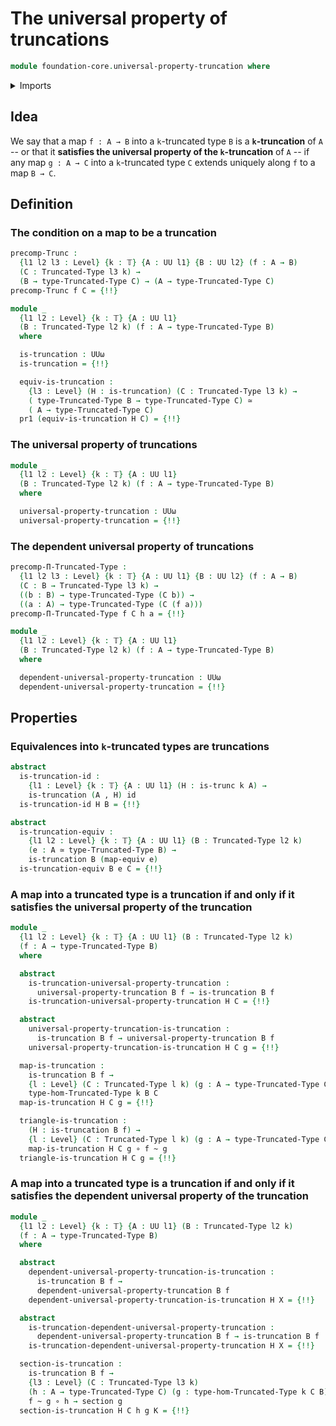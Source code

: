 # The universal property of truncations

```agda
module foundation-core.universal-property-truncation where
```

<details><summary>Imports</summary>

```agda
open import foundation.dependent-pair-types
open import foundation.function-extensionality
open import foundation.universal-property-equivalences
open import foundation.universe-levels

open import foundation-core.contractible-maps
open import foundation-core.contractible-types
open import foundation-core.equivalences
open import foundation-core.function-types
open import foundation-core.functoriality-dependent-pair-types
open import foundation-core.homotopies
open import foundation-core.identity-types
open import foundation-core.precomposition-functions
open import foundation-core.sections
open import foundation-core.truncated-types
open import foundation-core.truncation-levels
open import foundation-core.type-theoretic-principle-of-choice
```

</details>

## Idea

We say that a map `f : A → B` into a `k`-truncated type `B` is a
**`k`-truncation** of `A` -- or that it **satisfies the universal property of
the `k`-truncation** of `A` -- if any map `g : A → C` into a `k`-truncated type
`C` extends uniquely along `f` to a map `B → C`.

## Definition

### The condition on a map to be a truncation

```agda
precomp-Trunc :
  {l1 l2 l3 : Level} {k : 𝕋} {A : UU l1} {B : UU l2} (f : A → B)
  (C : Truncated-Type l3 k) →
  (B → type-Truncated-Type C) → (A → type-Truncated-Type C)
precomp-Trunc f C = {!!}

module _
  {l1 l2 : Level} {k : 𝕋} {A : UU l1}
  (B : Truncated-Type l2 k) (f : A → type-Truncated-Type B)
  where

  is-truncation : UUω
  is-truncation = {!!}

  equiv-is-truncation :
    {l3 : Level} (H : is-truncation) (C : Truncated-Type l3 k) →
    ( type-Truncated-Type B → type-Truncated-Type C) ≃
    ( A → type-Truncated-Type C)
  pr1 (equiv-is-truncation H C) = {!!}
```

### The universal property of truncations

```agda
module _
  {l1 l2 : Level} {k : 𝕋} {A : UU l1}
  (B : Truncated-Type l2 k) (f : A → type-Truncated-Type B)
  where

  universal-property-truncation : UUω
  universal-property-truncation = {!!}
```

### The dependent universal property of truncations

```agda
precomp-Π-Truncated-Type :
  {l1 l2 l3 : Level} {k : 𝕋} {A : UU l1} {B : UU l2} (f : A → B)
  (C : B → Truncated-Type l3 k) →
  ((b : B) → type-Truncated-Type (C b)) →
  ((a : A) → type-Truncated-Type (C (f a)))
precomp-Π-Truncated-Type f C h a = {!!}

module _
  {l1 l2 : Level} {k : 𝕋} {A : UU l1}
  (B : Truncated-Type l2 k) (f : A → type-Truncated-Type B)
  where

  dependent-universal-property-truncation : UUω
  dependent-universal-property-truncation = {!!}
```

## Properties

### Equivalences into `k`-truncated types are truncations

```agda
abstract
  is-truncation-id :
    {l1 : Level} {k : 𝕋} {A : UU l1} (H : is-trunc k A) →
    is-truncation (A , H) id
  is-truncation-id H B = {!!}

abstract
  is-truncation-equiv :
    {l1 l2 : Level} {k : 𝕋} {A : UU l1} (B : Truncated-Type l2 k)
    (e : A ≃ type-Truncated-Type B) →
    is-truncation B (map-equiv e)
  is-truncation-equiv B e C = {!!}
```

### A map into a truncated type is a truncation if and only if it satisfies the universal property of the truncation

```agda
module _
  {l1 l2 : Level} {k : 𝕋} {A : UU l1} (B : Truncated-Type l2 k)
  (f : A → type-Truncated-Type B)
  where

  abstract
    is-truncation-universal-property-truncation :
      universal-property-truncation B f → is-truncation B f
    is-truncation-universal-property-truncation H C = {!!}

  abstract
    universal-property-truncation-is-truncation :
      is-truncation B f → universal-property-truncation B f
    universal-property-truncation-is-truncation H C g = {!!}

  map-is-truncation :
    is-truncation B f →
    {l : Level} (C : Truncated-Type l k) (g : A → type-Truncated-Type C) →
    type-hom-Truncated-Type k B C
  map-is-truncation H C g = {!!}

  triangle-is-truncation :
    (H : is-truncation B f) →
    {l : Level} (C : Truncated-Type l k) (g : A → type-Truncated-Type C) →
    map-is-truncation H C g ∘ f ~ g
  triangle-is-truncation H C g = {!!}
```

### A map into a truncated type is a truncation if and only if it satisfies the dependent universal property of the truncation

```agda
module _
  {l1 l2 : Level} {k : 𝕋} {A : UU l1} (B : Truncated-Type l2 k)
  (f : A → type-Truncated-Type B)
  where

  abstract
    dependent-universal-property-truncation-is-truncation :
      is-truncation B f →
      dependent-universal-property-truncation B f
    dependent-universal-property-truncation-is-truncation H X = {!!}

  abstract
    is-truncation-dependent-universal-property-truncation :
      dependent-universal-property-truncation B f → is-truncation B f
    is-truncation-dependent-universal-property-truncation H X = {!!}

  section-is-truncation :
    is-truncation B f →
    {l3 : Level} (C : Truncated-Type l3 k)
    (h : A → type-Truncated-Type C) (g : type-hom-Truncated-Type k C B) →
    f ~ g ∘ h → section g
  section-is-truncation H C h g K = {!!}
```
